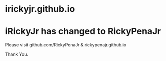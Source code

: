 # irickyjr.github.io


<h1> iRickyJr has changed to RickyPenaJr</h1>
<p>Please visit github.com/RickyPenaJr & rickypenajr.github.io</p>
<p>Thank You.</p>
